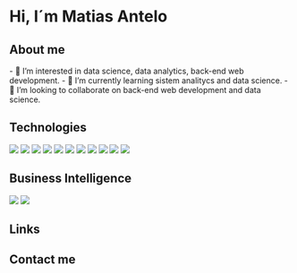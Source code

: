 <h1>Hi, I´m Matias Antelo</h1>

<h2>About me</h2>
- 👀 I’m interested in data science, data analytics, back-end web development.
- 🌱 I’m currently learning sistem analitycs and data science.
- 💞️ I’m looking to collaborate on back-end web development and data science.

<h2>Technologies</h2>
<p align="left">
  <img src="https://img.shields.io/badge/-HTML5-E34F26?style=for-the-badge&logo=html5&logoColor=white" />
  <img src="https://img.shields.io/badge/-CSS3-1572B6?style=for-the-badge&logo=css3&logoColor=white" />
  <img src="https://img.shields.io/badge/-JavaScript-F7DF1E?style=for-the-badge&logo=javascript&logoColor=black" />
  <img src="https://img.shields.io/badge/-Java-007396?style=for-the-badge&logo=java&logoColor=white" />
  <img src="https://img.shields.io/badge/-Git-F05032?style=for-the-badge&logo=git&logoColor=white" />
  <img src="https://img.shields.io/badge/-GitHub-181717?style=for-the-badge&logo=github&logoColor=white" />
  <img src="https://img.shields.io/badge/-Python-3776AB?style=for-the-badge&logo=python&logoColor=white" />
  <img src="https://img.shields.io/badge/-Bootstrap-7952B3?style=for-the-badge&logo=bootstrap&logoColor=white" />
  <img src="https://img.shields.io/badge/-Visual%20Studio%20Code-007ACC?style=for-the-badge&logo=visualstudiocode&logoColor=white" />
  <img src="https://img.shields.io/badge/-Eclipse-2C2255?style=for-the-badge&logo=eclipseide&logoColor=white" />
  <img src="https://img.shields.io/badge/-MySQL-4479A1?style=for-the-badge&logo=mysql&logoColor=white" />
</p>

<h2>Business Intelligence</h2>
<p align="left">
  <img src="https://img.shields.io/badge/-Qlik%20Sense-009845?style=for-the-badge&logo=qlik&logoColor=white" />
  <img src="https://img.shields.io/badge/-Power%20BI-F2C811?style=for-the-badge&logo=powerbi&logoColor=black" />
</p>

<h2>Links</h2>

<h2>Contact me</h2>

